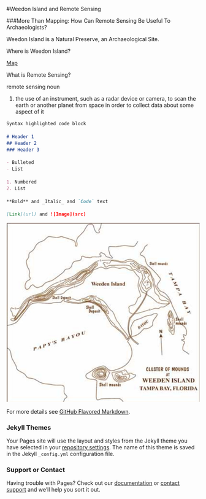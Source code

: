 
#Weedon Island and Remote Sensing

###More Than Mapping: How Can Remote Sensing Be Useful To Archaeologists?

Weedon Island is a Natural Preserve, an Archaeological Site.

Where is Weedon Island?

 [Map](page3.html) 

What is Remote Sensing?


remote sensing
noun
1. the use of an instrument, such as a radar device or camera, to scan the earth or another planet from space in order to collect data about some aspect of it


```markdown
Syntax highlighted code block

# Header 1
## Header 2
### Header 3

- Bulleted
- List

1. Numbered
2. List

**Bold** and _Italic_ and `Code` text

[Link](url) and ![Image](src)
```

![map](1924Fewkesmap.jpg)

For more details see [GitHub Flavored Markdown](https://guides.github.com/features/mastering-markdown/).

### Jekyll Themes

Your Pages site will use the layout and styles from the Jekyll theme you have selected in your [repository settings](https://github.com/jelane7/school/settings). The name of this theme is saved in the Jekyll `_config.yml` configuration file.

### Support or Contact

Having trouble with Pages? Check out our [documentation](https://help.github.com/categories/github-pages-basics/) or [contact support](https://github.com/contact) and we’ll help you sort it out.
